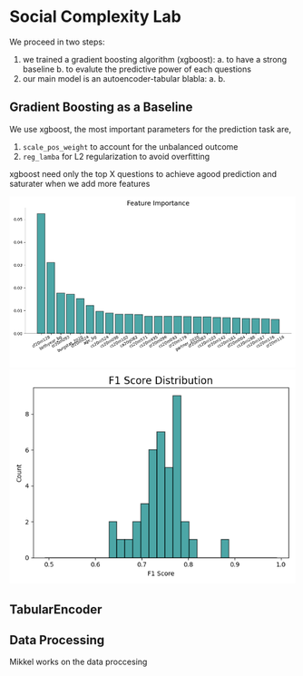# Social Complexity Lab

We proceed in two steps:
1. we trained a gradient boosting algorithm (xgboost):
 a. to have a strong baseline 
 b. to evalute the predictive power of each questions
2. our main model is an autoencoder-tabular blabla:
a.
b.

## Gradient Boosting as a Baseline

We use xgboost, the most important parameters for the prediction task are,
1. ```scale_pos_weight``` to account for the unbalanced outcome
2. ```reg_lamba``` for L2 regularization to avoid overfitting

xgboost need only the top X questions to achieve agood prediction and saturater when we add more features

<img src="figures/feature_importance.png" alt="drawing" width="700"/>

<img src="figures/f1_score_distribution.png" alt="drawing" width="700"/>

## TabularEncoder




## Data Processing

Mikkel works on the data proccesing



